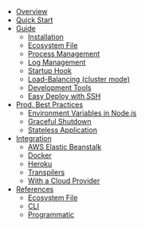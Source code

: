 <ul id="acc" class="vertical menu accordion-menu" data-accordion-menu data-submenu-toggle="true" data-multi-open="false">
  <li><a href="/runtime/overview/">Overview</a></li>
  <li><a href="/runtime/quickstart/">Quick Start</a></li>
  <li ><a href="/runtime/guide/">Guide</a>
    <ul class="menu nested vertical is-active">
      <li><a href="/runtime/guide/installation/">Installation</a></li>
      <li><a href="/runtime/guide/ecosystem-file/">Ecosystem File</a></li>
      <li><a href="/runtime/guide/process-management/">Process Management</a></li>
      <li><a href="/runtime/guide/log-management/">Log Management</a></li>
      <li><a href="/runtime/guide/startup-hook/">Startup Hook</a></li>
      <li><a href="/runtime/guide/load-balancing/">Load-Balancing (cluster mode)</a></li>
      <li><a href="/runtime/guide/development-tools/">Development Tools</a></li>
      <li><a href="/runtime/guide/easy-deploy-with-ssh/">Easy Deploy with SSH</a></li>
    </ul>
</li>
  <li><a href="/runtime/production-best-practices/">Prod. Best Practices</a>
    <ul class="menu nested vertical">
      <li><a href="/runtime/production-best-practices/environment-variables-in-nodejs/">Environment Variables in Node.js</a></li>
      <li><a href="/runtime/production-best-practices/graceful-shutdown/">Graceful Shutdown</a></li>
      <li><a href="/runtime/production-best-practices/stateless-application/">Stateless Application</a></li>
    </ul>
  </li>
  <li><a href="/runtime/integration/">Integration</a>
    <ul class="menu nested vertical">
      <li><a href="/runtime/integration/elastic-beanstalk/">AWS Elastic Beanstalk</a></li>
      <li><a href="/runtime/integration/docker/">Docker</a></li>
      <li><a href="/runtime/integration/heroku/">Heroku</a></li>
      <li><a href="/runtime/integration/transpilers/">Transpilers</a></li>
      <li><a href="/runtime/integration/cloud-providers/">With a Cloud Provider</a></li>
    </ul>
  </li>
  <li><a href="/runtime/references/">References</a>
    <ul class="menu nested vertical">
      <li><a href="/runtime/references/ecosystem-file/">Ecosystem File</a></li>
      <li><a href="/runtime/references/pm2-cli/">CLI</a></li>
      <li><a href="/runtime/references/pm2-programmatic/">Programmatic</a></li>
    </ul>
  </li>
</ul>